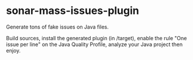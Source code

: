 sonar-mass-issues-plugin
========================

Generate tons of fake issues on Java files.

Build sources, install the generated plugin (in /target), enable the rule "One issue per line" on the Java Quality Profile, analyze your Java project then enjoy. 
